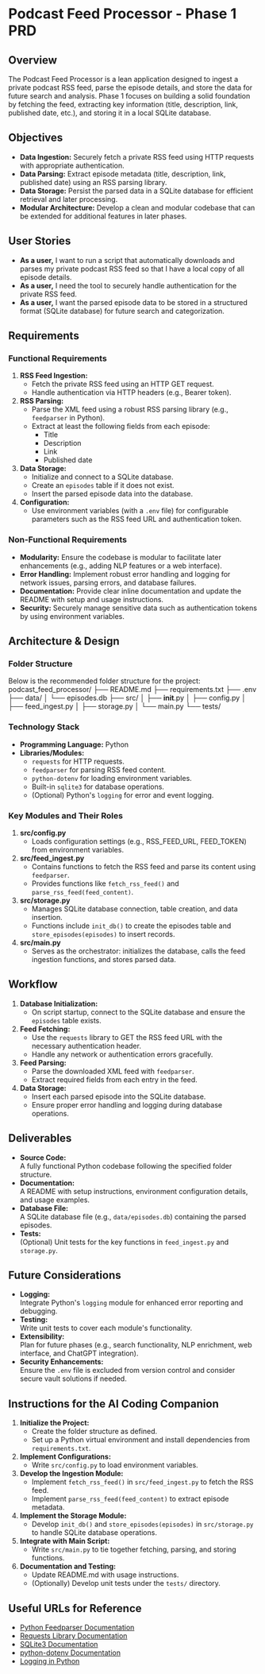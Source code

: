 # Podcast Feed Processor - Phase 1 PRD

## Overview

The Podcast Feed Processor is a lean application designed to ingest a private podcast RSS feed, parse the episode details, and store the data for future search and analysis. Phase 1 focuses on building a solid foundation by fetching the feed, extracting key information (title, description, link, published date, etc.), and storing it in a local SQLite database.

## Objectives

- **Data Ingestion:** Securely fetch a private RSS feed using HTTP requests with appropriate authentication.
- **Data Parsing:** Extract episode metadata (title, description, link, published date) using an RSS parsing library.
- **Data Storage:** Persist the parsed data in a SQLite database for efficient retrieval and later processing.
- **Modular Architecture:** Develop a clean and modular codebase that can be extended for additional features in later phases.

## User Stories

- **As a user,** I want to run a script that automatically downloads and parses my private podcast RSS feed so that I have a local copy of all episode details.
- **As a user,** I need the tool to securely handle authentication for the private RSS feed.
- **As a user,** I want the parsed episode data to be stored in a structured format (SQLite database) for future search and categorization.

## Requirements

### Functional Requirements

1. **RSS Feed Ingestion:**
   - Fetch the private RSS feed using an HTTP GET request.
   - Handle authentication via HTTP headers (e.g., Bearer token).
2. **RSS Parsing:**
   - Parse the XML feed using a robust RSS parsing library (e.g., `feedparser` in Python).
   - Extract at least the following fields from each episode:
     - Title
     - Description
     - Link
     - Published date
3. **Data Storage:**
   - Initialize and connect to a SQLite database.
   - Create an `episodes` table if it does not exist.
   - Insert the parsed episode data into the database.
4. **Configuration:**
   - Use environment variables (with a `.env` file) for configurable parameters such as the RSS feed URL and authentication token.

### Non-Functional Requirements

- **Modularity:** Ensure the codebase is modular to facilitate later enhancements (e.g., adding NLP features or a web interface).
- **Error Handling:** Implement robust error handling and logging for network issues, parsing errors, and database failures.
- **Documentation:** Provide clear inline documentation and update the README with setup and usage instructions.
- **Security:** Securely manage sensitive data such as authentication tokens by using environment variables.

## Architecture & Design

### Folder Structure

Below is the recommended folder structure for the project:
podcast_feed_processor/
├── README.md
├── requirements.txt
├── .env
├── data/
│   └── episodes.db
├── src/
│   ├── __init__.py
│   ├── config.py
│   ├── feed_ingest.py
│   ├── storage.py
│   └── main.py
└── tests/

### Technology Stack

- **Programming Language:** Python
- **Libraries/Modules:**
  - `requests` for HTTP requests.
  - `feedparser` for parsing RSS feed content.
  - `python-dotenv` for loading environment variables.
  - Built-in `sqlite3` for database operations.
  - (Optional) Python's `logging` for error and event logging.

### Key Modules and Their Roles

1. **src/config.py**
   - Loads configuration settings (e.g., RSS_FEED_URL, FEED_TOKEN) from environment variables.
2. **src/feed_ingest.py**
   - Contains functions to fetch the RSS feed and parse its content using `feedparser`.
   - Provides functions like `fetch_rss_feed()` and `parse_rss_feed(feed_content)`.
3. **src/storage.py**
   - Manages SQLite database connection, table creation, and data insertion.
   - Functions include `init_db()` to create the episodes table and `store_episodes(episodes)` to insert records.
4. **src/main.py**
   - Serves as the orchestrator: initializes the database, calls the feed ingestion functions, and stores parsed data.

## Workflow

1. **Database Initialization:**
   - On script startup, connect to the SQLite database and ensure the `episodes` table exists.
2. **Feed Fetching:**
   - Use the `requests` library to GET the RSS feed URL with the necessary authentication header.
   - Handle any network or authentication errors gracefully.
3. **Feed Parsing:**
   - Parse the downloaded XML feed with `feedparser`.
   - Extract required fields from each entry in the feed.
4. **Data Storage:**
   - Insert each parsed episode into the SQLite database.
   - Ensure proper error handling and logging during database operations.

## Deliverables

- **Source Code:**  
  A fully functional Python codebase following the specified folder structure.
- **Documentation:**  
  A README with setup instructions, environment configuration details, and usage examples.
- **Database File:**  
  A SQLite database file (e.g., `data/episodes.db`) containing the parsed episodes.
- **Tests:**  
  (Optional) Unit tests for the key functions in `feed_ingest.py` and `storage.py`.

## Future Considerations

- **Logging:**  
  Integrate Python's `logging` module for enhanced error reporting and debugging.
- **Testing:**  
  Write unit tests to cover each module's functionality.
- **Extensibility:**  
  Plan for future phases (e.g., search functionality, NLP enrichment, web interface, and ChatGPT integration).
- **Security Enhancements:**  
  Ensure the `.env` file is excluded from version control and consider secure vault solutions if needed.

## Instructions for the AI Coding Companion

1. **Initialize the Project:**
   - Create the folder structure as defined.
   - Set up a Python virtual environment and install dependencies from `requirements.txt`.
2. **Implement Configurations:**
   - Write `src/config.py` to load environment variables.
3. **Develop the Ingestion Module:**
   - Implement `fetch_rss_feed()` in `src/feed_ingest.py` to fetch the RSS feed.
   - Implement `parse_rss_feed(feed_content)` to extract episode metadata.
4. **Implement the Storage Module:**
   - Develop `init_db()` and `store_episodes(episodes)` in `src/storage.py` to handle SQLite database operations.
5. **Integrate with Main Script:**
   - Write `src/main.py` to tie together fetching, parsing, and storing functions.
6. **Documentation and Testing:**
   - Update README.md with usage instructions.
   - (Optionally) Develop unit tests under the `tests/` directory.

## Useful URLs for Reference

- [Python Feedparser Documentation](https://pythonhosted.org/feedparser/)
- [Requests Library Documentation](https://docs.python-requests.org/)
- [SQLite3 Documentation](https://docs.python.org/3/library/sqlite3.html)
- [python-dotenv Documentation](https://pypi.org/project/python-dotenv/)
- [Logging in Python](https://docs.python.org/3/library/logging.html)
